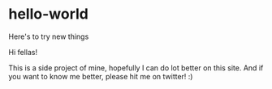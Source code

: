 # hello-world
Here's to try new things

Hi fellas!

This is a side project of mine, hopefully I can do lot better on this site. And if you want to know me better, please hit me on twitter! :)

